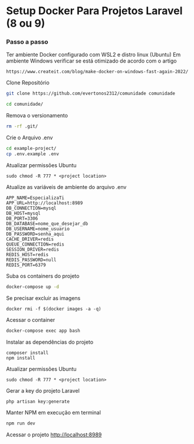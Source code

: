 # Setup Docker Para Projetos Laravel (8 ou 9)

### Passo a passo

Ter ambiente Docker configurado com WSL2 e distro linux (Ubuntu)
Em ambiente Windows verificar se está otimizado de acordo com o artigo
```
https://www.createit.com/blog/make-docker-on-windows-fast-again-2022/
```


Clone Repositório
```sh
git clone https://github.com/evertonos2312/comunidade comunidade
```

```sh
cd comunidade/
```


Remova o versionamento
```sh
rm -rf .git/
```


Crie o Arquivo .env
```sh
cd example-project/
cp .env.example .env
```

Atualizar permissões Ubuntu
```
sudo chmod -R 777 * <project location>
```

Atualize as variáveis de ambiente do arquivo .env
```dosini
APP_NAME=EspecializaTi
APP_URL=http://localhost:8989
DB_CONNECTION=mysql
DB_HOST=mysql
DB_PORT=3306
DB_DATABASE=nome_que_desejar_db
DB_USERNAME=nome_usuario
DB_PASSWORD=senha_aqui
CACHE_DRIVER=redis
QUEUE_CONNECTION=redis
SESSION_DRIVER=redis
REDIS_HOST=redis
REDIS_PASSWORD=null
REDIS_PORT=6379
```


Suba os containers do projeto
```sh
docker-compose up -d
```

Se precisar excluir as imagens
```
docker rmi -f $(docker images -a -q)
```


Acessar o container
```sh
docker-compose exec app bash
```


Instalar as dependências do projeto
```dosini
composer install
npm install
```

Atualizar permissões Ubuntu
```
sudo chmod -R 777 * <project location>
```


Gerar a key do projeto Laravel
```sh
php artisan key:generate
```

Manter NPM em execução em terminal
```sh
npm run dev
```

Acessar o projeto
[http://localhost:8989](http://localhost:8989)

